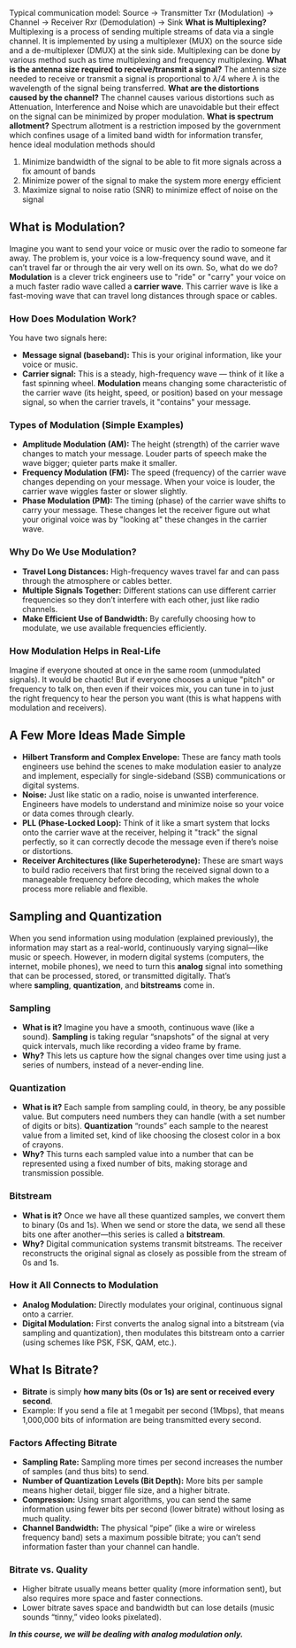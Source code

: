 Typical communication model:
Source $\rightarrow$ Transmitter Txr (Modulation) $\rightarrow$ Channel $\rightarrow$ Receiver Rxr (Demodulation) $\rightarrow$ Sink
**What is Multiplexing?**
Multiplexing is a process of sending multiple streams of data via a single channel. It is implemented by using a multiplexer (MUX) on the source side and a de-multiplexer (DMUX) at the sink side.
Multiplexing can be done by various method such as time multiplexing and frequency multiplexing.
**What is the antenna size required to receive/transmit a signal?**
The antenna size needed to receive or transmit a signal is proportional to $\lambda/4$ where $\lambda$ is the wavelength of the signal being transferred.
**What are the distortions caused by the channel?**
The channel causes various distortions such as Attenuation, Interference and Noise which are unavoidable but their effect on the signal can be minimized by proper modulation.
**What is spectrum allotment?**
Spectrum allotment is a restriction imposed by the government which confines usage of a limited band width for information transfer, hence ideal modulation methods should  
1. Minimize bandwidth of the signal to be able to fit more signals across a fix amount of bands
2. Minimize power of the signal to make the system more energy efficient
3. Maximize signal to noise ratio (SNR) to minimize effect of noise on the signal

## What is Modulation? 
Imagine you want to send your voice or music over the radio to someone far away. The problem is, your voice is a low-frequency sound wave, and it can’t travel far or through the air very well on its own. So, what do we do?
**Modulation** is a clever trick engineers use to "ride" or "carry" your voice on a much faster radio wave called a **carrier wave**. This carrier wave is like a fast-moving wave that can travel long distances through space or cables.

### How Does Modulation Work?
You have two signals here:
- **Message signal (baseband):** This is your original information, like your voice or music.
- **Carrier signal:** This is a steady, high-frequency wave — think of it like a fast spinning wheel.
**Modulation** means changing some characteristic of the carrier wave (its height, speed, or position) based on your message signal, so when the carrier travels, it "contains" your message.

### Types of Modulation (Simple Examples)
- **Amplitude Modulation (AM):** The height (strength) of the carrier wave changes to match your message. Louder parts of speech make the wave bigger; quieter parts make it smaller.
- **Frequency Modulation (FM):** The speed (frequency) of the carrier wave changes depending on your message. When your voice is louder, the carrier wave wiggles faster or slower slightly.
- **Phase Modulation (PM):** The timing (phase) of the carrier wave shifts to carry your message.
These changes let the receiver figure out what your original voice was by "looking at" these changes in the carrier wave.

### Why Do We Use Modulation?
- **Travel Long Distances:** High-frequency waves travel far and can pass through the atmosphere or cables better.    
- **Multiple Signals Together:** Different stations can use different carrier frequencies so they don’t interfere with each other, just like radio channels.    
- **Make Efficient Use of Bandwidth:** By carefully choosing how to modulate, we use available frequencies efficiently.    
### How Modulation Helps in Real-Life
Imagine if everyone shouted at once in the same room (unmodulated signals). It would be chaotic! But if everyone chooses a unique "pitch" or frequency to talk on, then even if their voices mix, you can tune in to just the right frequency to hear the person you want (this is what happens with modulation and receivers).

## A Few More Ideas Made Simple
- **Hilbert Transform and Complex Envelope:** These are fancy math tools engineers use behind the scenes to make modulation easier to analyze and implement, especially for single-sideband (SSB) communications or digital systems.
- **Noise:** Just like static on a radio, noise is unwanted interference. Engineers have models to understand and minimize noise so your voice or data comes through clearly.
- **PLL (Phase-Locked Loop):** Think of it like a smart system that locks onto the carrier wave at the receiver, helping it "track" the signal perfectly, so it can correctly decode the message even if there’s noise or distortions.
- **Receiver Architectures (like Superheterodyne):** These are smart ways to build radio receivers that first bring the received signal down to a manageable frequency before decoding, which makes the whole process more reliable and flexible.
## Sampling and Quantization
When you send information using modulation (explained previously), the information may start as a real-world, continuously varying signal—like music or speech. However, in modern digital systems (computers, the internet, mobile phones), we need to turn this **analog** signal into something that can be processed, stored, or transmitted digitally. That’s where **sampling**, **quantization**, and **bitstreams** come in.
### Sampling
- **What is it?** Imagine you have a smooth, continuous wave (like a sound). **Sampling** is taking regular “snapshots” of the signal at very quick intervals, much like recording a video frame by frame.
- **Why?** This lets us capture how the signal changes over time using just a series of numbers, instead of a never-ending line.
### Quantization
- **What is it?** Each sample from sampling could, in theory, be any possible value. But computers need numbers they can handle (with a set number of digits or bits). **Quantization** “rounds” each sample to the nearest value from a limited set, kind of like choosing the closest color in a box of crayons.
- **Why?** This turns each sampled value into a number that can be represented using a fixed number of bits, making storage and transmission possible.    
### Bitstream
- **What is it?** Once we have all these quantized samples, we convert them to binary (0s and 1s). When we send or store the data, we send all these bits one after another—this series is called a **bitstream**.
- **Why?** Digital communication systems transmit bitstreams. The receiver reconstructs the original signal as closely as possible from the stream of 0s and 1s.    
### How it All Connects to Modulation
- **Analog Modulation:** Directly modulates your original, continuous signal onto a carrier.
- **Digital Modulation:** First converts the analog signal into a bitstream (via sampling and quantization), then modulates this bitstream onto a carrier (using schemes like PSK, FSK, QAM, etc.).
## What Is Bitrate?
- **Bitrate** is simply **how many bits (0s or 1s) are sent or received every second**.    
- Example: If you send a file at 1 megabit per second (1Mbps), that means 1,000,000 bits of information are being transmitted every second.    
### Factors Affecting Bitrate
- **Sampling Rate:** Sampling more times per second increases the number of samples (and thus bits) to send.    
- **Number of Quantization Levels (Bit Depth):** More bits per sample means higher detail, bigger file size, and a higher bitrate.
- **Compression:** Using smart algorithms, you can send the same information using fewer bits per second (lower bitrate) without losing as much quality.
- **Channel Bandwidth:** The physical “pipe” (like a wire or wireless frequency band) sets a maximum possible bitrate; you can’t send information faster than your channel can handle.
### Bitrate vs. Quality
- Higher bitrate usually means better quality (more information sent), but also requires more space and faster connections.
- Lower bitrate saves space and bandwidth but can lose details (music sounds “tinny,” video looks pixelated).

***In this course, we will be dealing with analog modulation only.***